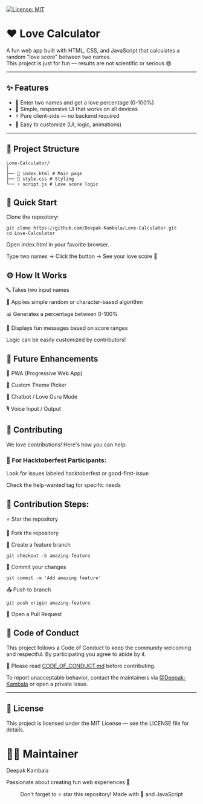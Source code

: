 [![License: MIT](https://img.shields.io/badge/License-MIT-yellow.svg)](LICENSE)

# ❤️ Love Calculator 

A fun web app built with HTML, CSS, and JavaScript that calculates a random "love score" between two names.  
This project is just for fun — results are not scientific or serious 😄



---

## ✨ Features
- 🎯 Enter two names and get a love percentage (0-100%)
- 📱 Simple, responsive UI that works on all devices
- ⚡ Pure client-side — no backend required
- 🎨 Easy to customize (UI, logic, animations)

---

## 📁 Project Structure
```
Love-Calculator/
│
├── 📄 index.html # Main page
├── 🎨 style.css # Styling
└── ⚡ script.js # Love score logic
```

## 🚀 Quick Start

Clone the repository:

```
git clone https://github.com/Deepak-Kambala/Love-Calculator.git
cd Love-Calculator
```
Open index.html in your favorite browser.

Type two names → Click the button → See your love score 💖

## ⚙️ How It Works
🔤 Takes two input names

🎲 Applies simple random or character-based algorithm

📊 Generates a percentage between 0-100%

💬 Displays fun messages based on score ranges

Logic can be easily customized by contributors!

## 🔮 Future Enhancements

📲 PWA (Progressive Web App) 
 
🎨 Custom Theme Picker 

💬 Chatbot / Love Guru Mode

🎙️ Voice Input / Output 


## 🤝 Contributing

We love contributions! Here's how you can help:

### 🎯 For Hacktoberfest Participants:
Look for issues labeled hacktoberfest or good-first-issue

Check the help-wanted tag for specific needs

## 📝 Contribution Steps:
⭐ Star the repository 

🍴 Fork the repository

🌿 Create a feature branch

```
git checkout -b amazing-feature
```
💾 Commit your changes

```
git commit -m 'Add amazing feature'
```
📤 Push to branch

```
git push origin amazing-feature
```
🔔 Open a Pull Request


## 📜 Code of Conduct

This project follows a Code of Conduct to keep the community welcoming and respectful. By participating you agree to abide by it. 

📖 Please read [CODE_OF_CONDUCT.md](CODE_OF_CONDUCT.md) before contributing.

To report unacceptable behavior, contact the maintainers via [@Deepak-Kambala](https://github.com/Deepak-Kambala) or open a private issue.

---


## 📄 License
This project is licensed under the MIT License — see the LICENSE file for details.

# 👨‍💻 Maintainer
Deepak Kambala

Passionate about creating fun web experiences 🚀

<div align="center"> Don't forget to ⭐ star this repository! Made with 💖 and JavaScript </div>
